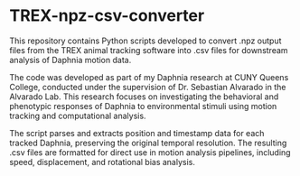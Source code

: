 # TREX-npz-csv-converter
This repository contains Python scripts developed to convert .npz output files from the TREX animal tracking software into .csv files for downstream analysis of Daphnia motion data.

The code was developed as part of my Daphnia research at CUNY Queens College, conducted under the supervision of Dr. Sebastian Alvarado in the Alvarado Lab. This research focuses on investigating the behavioral and phenotypic responses of Daphnia to environmental stimuli using motion tracking and computational analysis.

The script parses and extracts position and timestamp data for each tracked Daphnia, preserving the original temporal resolution. The resulting .csv files are formatted for direct use in motion analysis pipelines, including speed, displacement, and rotational bias analysis.
